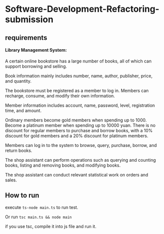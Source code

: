 # Software-Development-Refactoring-submission

## requirements
#### Library Management System:

A certain online bookstore has a large number of books, all of which can support borrowing and selling.

Book information mainly includes number, name, author, publisher, price, and quantity.

The bookstore must be registered as a member to log in. Members can recharge, consume, and modify their own information.

Member information includes account, name, password, level, registration time, and amount.

Ordinary members become gold members when spending up to 1000. Become a platinum member when spending up to 10000 yuan. There is no discount for regular members to purchase and borrow books, with a 10% discount for gold members and a 20% discount for platinum members.

Members can log in to the system to browse, query, purchase, borrow, and return books.

The shop assistant can perform operations such as querying and counting books, listing and removing books, and modifying books.

The shop assistant can conduct relevant statistical work on orders and sales.

## How to run

execute `ts-node main.ts` to run test.

Or run `tsc main.ts && node main`

if you use tsc, compile it into js file and run it.